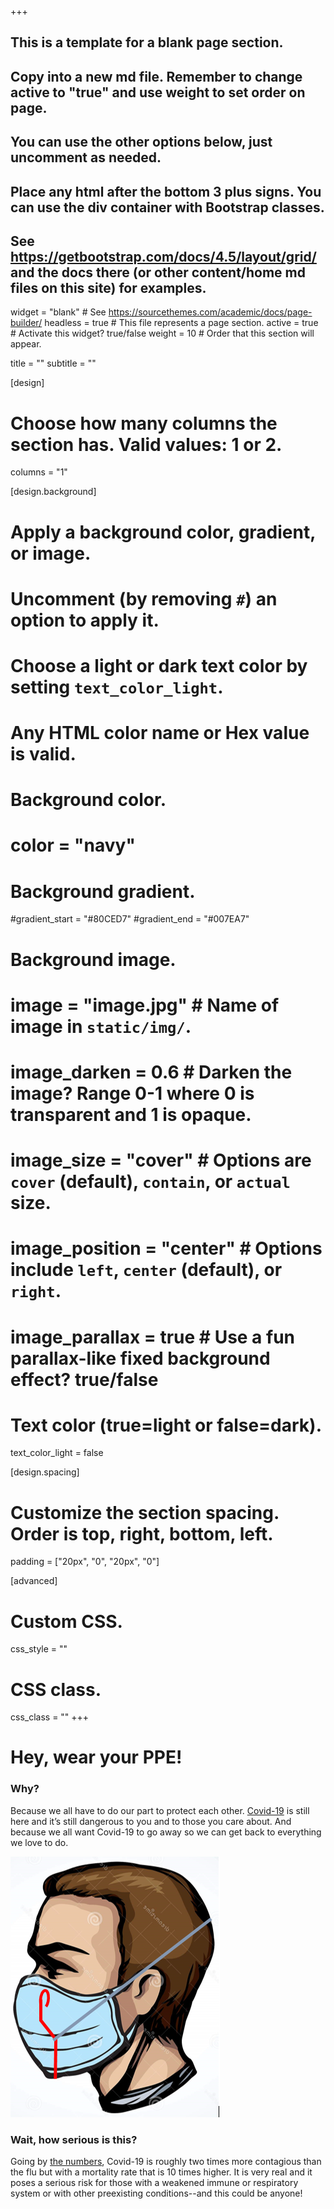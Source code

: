 +++

## This is a template for a blank page section.
## Copy into a new md file. Remember to change active to "true" and use weight to set order on page.
## You can use the other options below, just uncomment as needed.
## Place any html after the bottom 3 plus signs. You can use the div container with Bootstrap classes.
## See https://getbootstrap.com/docs/4.5/layout/grid/ and the docs there (or other content/home md files on this site) for examples.

widget = "blank"  # See https://sourcethemes.com/academic/docs/page-builder/
headless = true  # This file represents a page section.
active = true  # Activate this widget? true/false
weight = 10  # Order that this section will appear.

title = ""
subtitle = ""

[design]
  # Choose how many columns the section has. Valid values: 1 or 2.
  columns = "1"

[design.background]
  # Apply a background color, gradient, or image.
  #   Uncomment (by removing `#`) an option to apply it.
  #   Choose a light or dark text color by setting `text_color_light`.
  #   Any HTML color name or Hex value is valid.

  # Background color.
  # color = "navy"
  
  # Background gradient.
  #gradient_start = "#80CED7"
  #gradient_end = "#007EA7"
  
  # Background image.
  # image = "image.jpg"  # Name of image in `static/img/`.
  # image_darken = 0.6  # Darken the image? Range 0-1 where 0 is transparent and 1 is opaque.
  # image_size = "cover"  #  Options are `cover` (default), `contain`, or `actual` size.
  # image_position = "center"  # Options include `left`, `center` (default), or `right`.
  # image_parallax = true  # Use a fun parallax-like fixed background effect? true/false
  
  # Text color (true=light or false=dark).
  text_color_light = false

[design.spacing]
  # Customize the section spacing. Order is top, right, bottom, left.
  padding = ["20px", "0", "20px", "0"]

[advanced]
 # Custom CSS. 
 css_style = ""
 
 # CSS class.
 css_class = ""
+++

<div class="container-fluid">
  <div class="row featurette">
    <div class="col-xs-12 col-sm-12 col-md-12 col-lg-12 col-xl-12 section-heading">
      <h1>Hey, wear your PPE!</h1>
    </div>
  </div> 
  <div class="row align-items-center my-4">
    <div class="col-xs-12 col-sm-12 col-md-4 col-lg-4 col-xl-4">
      <h3>Why?</h3>
      <p class="text-left">Because we all have to do our part to protect each other. <a href="https://www.cdc.gov/coronavirus/2019-ncov/index.html" target="_blank">Covid-19</a> is still here and it’s still dangerous to you and to those you care about. And because we all want Covid-19 to go away so we can get back to everything we love to do.</p>
    </div>
    <div class="col-xs-12 col-sm-12 col-md-3 col-lg-3 col-xl-3">
      <img class="img-fluid" src="https://github.com/dickansj/MasterYourPPE/blob/master/assets/wiki/frame-side-view.png?raw=true" alt="A face mask and mask frame are simple, effective PPE">
    </div>
    <div class="col-xs-12 col-sm-12 col-md-5 col-lg-5 col-xl-5">
      <h3>Wait, how serious is this?</h3>
      <p class="text-left">Going by <a href="https://www.businessinsider.com/coronavirus-contagious-r-naught-average-patient-spread-2020-3" target="_blank">the numbers</a>, Covid-19 is roughly two times more contagious than the flu but with a mortality rate that is 10 times higher. It is very real and it poses a serious risk for those with a weakened immune or respiratory system or with other preexisting conditions--and this could be anyone!</p>
    </div>
  </div> 

</div>
